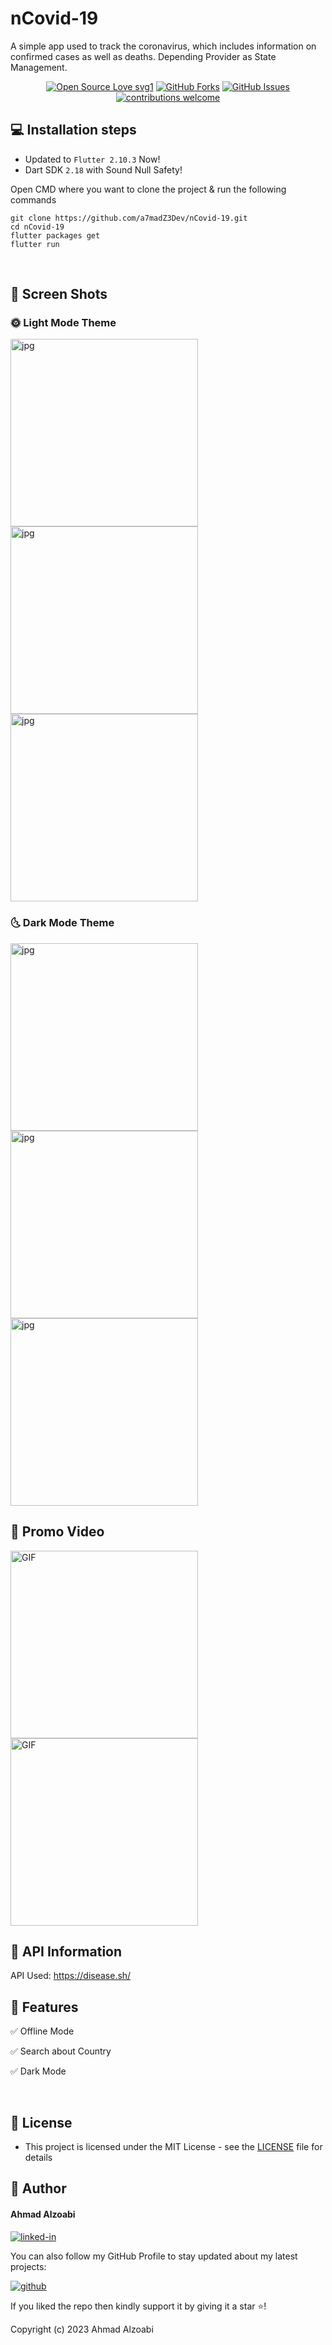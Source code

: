 # nCovid-19

A simple app used to track the coronavirus, which includes information on confirmed cases as well as deaths. 
Depending Provider as State Management.

<div align="center">

[![Open Source Love svg1](https://badges.frapsoft.com/os/v1/open-source.svg?v=103)](#)
[![GitHub Forks](https://img.shields.io/github/forks/saadhaxxan/Car_Game_Python_Pygame.svg?style=social&label=Fork&maxAge=2592000)](https://github.com/a7madZ3Dev/nCovid-19/fork)
[![GitHub Issues](https://img.shields.io/github/issues/saadhaxxan/Car_Game_Python_Pygame.svg?style=flat&label=Issues&maxAge=2592000)](https://github.com/a7madZ3Dev/nCovid-19/issues)
[![contributions welcome](https://img.shields.io/badge/contributions-welcome-brightgreen.svg?style=flat&label=Contributions&colorA=red&colorB=black	)](#)

</div>

## 💻 Installation steps

- Updated to `Flutter 2.10.3` Now!
- Dart SDK `2.18` with Sound Null Safety!

Open CMD where you want to clone the project & run the following commands

```
git clone https://github.com/a7madZ3Dev/nCovid-19.git
cd nCovid-19
flutter packages get
flutter run
```
<br>

## 📱 Screen Shots 
### 🌞 Light Mode Theme

<img alt="jpg" src="preview/view_1.jpg" width= "300" /> <img alt="jpg" src="preview/view_2.jpg" width= "300" /> <img alt="jpg" src="preview/view_3.jpg" width= "300" />

### 🌜 Dark Mode Theme

<img alt="jpg" src="preview/view_4.jpg" width= "300" /> <img alt="jpg" src="preview/view_5.jpg" width= "300" /> <img alt="jpg" src="preview/view_6.jpg" width= "300" />

## 🎥 Promo Video

<img alt="GIF" src="preview/demo_1.gif" width= "300" /> <img alt="GIF" src="preview/demo_2.gif" width= "300" /> 

## 🔗 API Information

API Used: https://disease.sh/

## 🎯 Features

✅ Offline Mode

✅ Search about Country 

✅ Dark Mode

<br>

## 🔑 License
- This project is licensed under the MIT License - see the [LICENSE](LICENSE.md) file for details

## 🧑 Author

#### Ahmad Alzoabi
[![linked-in](https://img.shields.io/badge/Linked_In-0077B5?style=for-the-badge&logo=LinkedIn&logoColor=white)](https://www.linkedin.com/in/ahmad-alzoabi-0623a8233/)

You can also follow my GitHub Profile to stay updated about my latest projects:

[![github](https://img.shields.io/badge/GitHub-000000?style=for-the-badge&logo=GitHub&logoColor=white)](https://github.com/a7madZ3Dev)

If you liked the repo then kindly support it by giving it a star ⭐!

Copyright (c) 2023 Ahmad Alzoabi

